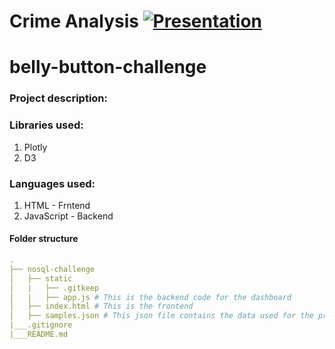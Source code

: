 # Crime Analysis [![Presentation](https://img.shields.io/badge/Presentation-black?style=flat&logo=AT&T)](https://docs.google.com/presentation/d/1TGgtrsVOVzgK9oL2wOtrSuxz2anh69CpDysVYDjF-t4/edit#slide=id.g23188ea39e2_0_61)
# belly-button-challenge
### Project description:


### Libraries used: 
1. Plotly
2. D3

### Languages used: 
1. HTML - Frntend
2. JavaScript - Backend

#### Folder structure
``` yml
.
├── nosql-challenge
│   ├── static    
│   |   ├── .gitkeep
│   |   ├── app.js # This is the backend code for the dashboard
│   ├── index.html # This is the frontend
│   ├── samples.json # This json file contains the data used for the project                              
|___.gitignore               
|___README.md
``` 


